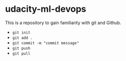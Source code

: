 # udacity-ml-devops

This is a repository to gain familiarity with git and Github.

* ```git init```
* ```git add .```
* ```git commit -m "commit message"```
* ```git push```
* ```git pull```